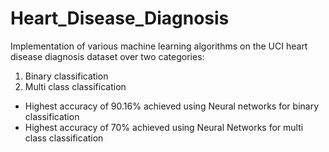 # Heart_Disease_Diagnosis

Implementation of various machine learning algorithms on the UCI heart disease diagnosis dataset over two categories:
1. Binary classification
2. Multi class classification

- Highest accuracy of 90.16% achieved using Neural networks for binary classification
- Highest accuracy of 70% achieved using Neural Networks for multi class classification
